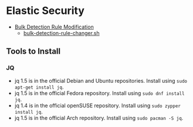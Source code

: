 # Elastic Security

- [Bulk Detection Rule Modification](/bulk-detection-rule-modification.md)
  - [bulk-detection-rule-changer.sh](/bulk-detection-rule-changer.sh) 


## Tools to Install

### JQ 
- jq 1.5 is in the official Debian and Ubuntu repositories. Install using `sudo apt-get install jq`.
- jq 1.5 is in the official Fedora repository. Install using `sudo dnf install jq`.
- jq 1.4 is in the official openSUSE repository. Install using `sudo zypper install jq`.
- jq 1.5 is in the official Arch repository. Install using `sudo pacman -S jq`.

